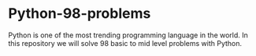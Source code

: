 # Python-98-problems
Python is one of the most trending programming language in the world. In this repository we will solve 98 basic to mid level problems with Python.
